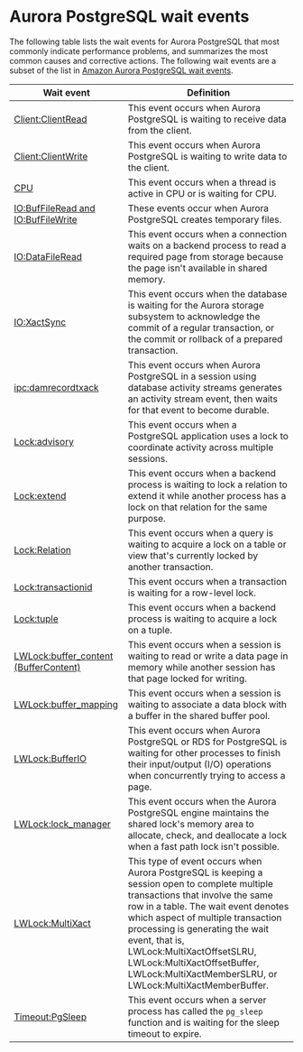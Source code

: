 # Aurora PostgreSQL wait events<a name="AuroraPostgreSQL.Tuning.concepts.summary"></a>

The following table lists the wait events for Aurora PostgreSQL that most commonly indicate performance problems, and summarizes the most common causes and corrective actions\. The following wait events are a subset of the list in [Amazon Aurora PostgreSQL wait events](AuroraPostgreSQL.Reference.Waitevents.md)\.


| Wait event | Definition | 
| --- | --- | 
|  [Client:ClientRead](apg-waits.clientread.md)  |  This event occurs when Aurora PostgreSQL is waiting to receive data from the client\.  | 
|  [Client:ClientWrite](apg-waits.clientwrite.md)  |  This event occurs when Aurora PostgreSQL is waiting to write data to the client\.  | 
|  [CPU](apg-waits.cpu.md)  |  This event occurs when a thread is active in CPU or is waiting for CPU\.  | 
|  [IO:BufFileRead and IO:BufFileWrite](apg-waits.iobuffile.md)  |  These events occur when Aurora PostgreSQL creates temporary files\.  | 
|  [IO:DataFileRead](apg-waits.iodatafileread.md)  |  This event occurs when a connection waits on a backend process to read a required page from storage because the page isn't available in shared memory\.   | 
|  [IO:XactSync](apg-waits.xactsync.md)  |  This event occurs when the database is waiting for the Aurora storage subsystem to acknowledge the commit of a regular transaction, or the commit or rollback of a prepared transaction\.   | 
|  [ipc:damrecordtxack](apg-waits.ipcdamrecordtxac.md)  |  This event occurs when Aurora PostgreSQL in a session using database activity streams generates an activity stream event, then waits for that event to become durable\.  | 
|  [Lock:advisory](apg-waits.lockadvisory.md)  |  This event occurs when a PostgreSQL application uses a lock to coordinate activity across multiple sessions\.  | 
|  [Lock:extend](apg-waits.lockextend.md) |  This event occurs when a backend process is waiting to lock a relation to extend it while another process has a lock on that relation for the same purpose\.  | 
|  [Lock:Relation](apg-waits.lockrelation.md)  |  This event occurs when a query is waiting to acquire a lock on a table or view that's currently locked by another transaction\.  | 
|  [Lock:transactionid](apg-waits.locktransactionid.md)  | This event occurs when a transaction is waiting for a row\-level lock\. | 
|  [Lock:tuple](apg-waits.locktuple.md)  |  This event occurs when a backend process is waiting to acquire a lock on a tuple\.  | 
|  [LWLock:buffer\_content \(BufferContent\)](apg-waits.lockbuffercontent.md)  |  This event occurs when a session is waiting to read or write a data page in memory while another session has that page locked for writing\.  | 
|  [LWLock:buffer\_mapping](apg-waits.lwl-buffer-mapping.md)  |  This event occurs when a session is waiting to associate a data block with a buffer in the shared buffer pool\.  | 
|  [LWLock:BufferIO](apg-waits.lwlockbufferio.md)  |  This event occurs when Aurora PostgreSQL or RDS for PostgreSQL is waiting for other processes to finish their input/output \(I/O\) operations when concurrently trying to access a page\.  | 
|  [LWLock:lock\_manager](apg-waits.lw-lock-manager.md)  | This event occurs when the Aurora PostgreSQL engine maintains the shared lock's memory area to allocate, check, and deallocate a lock when a fast path lock isn't possible\. | 
| [LWLock:MultiXact](apg-waits.lwlockmultixact.md)  | This type of event occurs when Aurora PostgreSQL is keeping a session open to complete multiple transactions that involve the same row in a table\. The wait event denotes which aspect of multiple transaction processing is generating the wait event, that is, LWLock:MultiXactOffsetSLRU, LWLock:MultiXactOffsetBuffer, LWLock:MultiXactMemberSLRU, or LWLock:MultiXactMemberBuffer\. | 
|  [Timeout:PgSleep](apg-waits.timeoutpgsleep.md)  |  This event occurs when a server process has called the `pg_sleep` function and is waiting for the sleep timeout to expire\.   | 